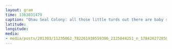 ```yaml
---
layout: gram
time: 1363031479
caption: "Ohau Seal Colony: all those little turds out there are baby seals. So precious."
latitude: 
longitude: 
media:
- media/posts/201303/11235862_782261938559386_2125044251_n_17842627285000351.jpg
---
```

